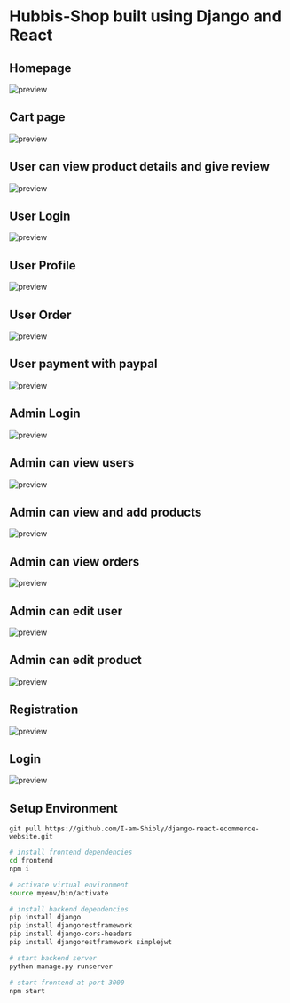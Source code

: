 # Hubbis-Shop built using Django and React

## Homepage
![preview](https://github.com/I-am-Shibly/django-react-ecommerce-website/blob/main/preview/homepage.jpeg?raw=true)

## Cart page
![preview](https://github.com/I-am-Shibly/django-react-ecommerce-website/blob/main/preview/cart-page.png?raw=true)

## User can view product details and give review
![preview](https://github.com/I-am-Shibly/django-react-ecommerce-website/blob/main/preview/product-details.jpeg?raw=true)

## User Login
![preview](https://github.com/I-am-Shibly/django-react-ecommerce-website/blob/main/preview/user-login.jpeg?raw=true)

## User Profile
![preview](https://github.com/I-am-Shibly/django-react-ecommerce-website/blob/main/preview/user-profile.jpeg?raw=true)

## User Order
![preview](https://github.com/I-am-Shibly/django-react-ecommerce-website/blob/main/preview/user-order.jpeg?raw=true)

## User payment with paypal
![preview](https://github.com/I-am-Shibly/django-react-ecommerce-website/blob/main/preview/paypal-payment.png?raw=true)

## Admin Login
![preview](https://github.com/I-am-Shibly/django-react-ecommerce-website/blob/main/preview/admin-login.jpeg?raw=true)

## Admin can view users
![preview](https://github.com/I-am-Shibly/django-react-ecommerce-website/blob/main/preview/admin-view-users.jpeg?raw=true)

## Admin can view and add products
![preview](https://github.com/I-am-Shibly/django-react-ecommerce-website/blob/main/preview/admin-view-products.jpeg?raw=true)

## Admin can view orders
![preview](https://github.com/I-am-Shibly/django-react-ecommerce-website/blob/main/preview/admin-view-orders.png?raw=true)

## Admin can edit user
![preview](https://github.com/I-am-Shibly/django-react-ecommerce-website/blob/main/preview/admin-edit-user.jpeg?raw=true)

## Admin can edit product
![preview](https://github.com/I-am-Shibly/django-react-ecommerce-website/blob/main/preview/admin-edit-product.jpeg?raw=true)

## Registration
![preview](https://github.com/I-am-Shibly/django-react-ecommerce-website/blob/main/preview/register.jpeg?raw=true)

## Login
![preview](https://github.com/I-am-Shibly/django-react-ecommerce-website/blob/main/preview/login.jpeg?raw=true)




## Setup Environment
``` git pull https://github.com/I-am-Shibly/django-react-ecommerce-website.git ```

```bash
# install frontend dependencies
cd frontend
npm i

# activate virtual environment
source myenv/bin/activate

# install backend dependencies
pip install django
pip install djangorestframework
pip install django-cors-headers
pip install djangorestframework simplejwt

# start backend server
python manage.py runserver

# start frontend at port 3000
npm start
```

